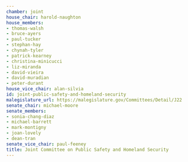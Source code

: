 ```yaml
---
chamber: joint
house_chair: harold-naughton
house_members:
- thomas-walsh
- bruce-ayers
- paul-tucker
- stephan-hay
- chynah-tyler
- patrick-kearney
- christina-minicucci
- liz-miranda
- david-vieira
- david-muradian
- peter-durant
house_vice_chair: alan-silvia
id: joint-public-safety-and-homeland-security
malegislature_url: https://malegislature.gov/Committees/Detail/J22
senate_chair: michael-moore
senate_members:
- sonia-chang-diaz
- michael-barrett
- mark-montigny
- joan-lovely
- dean-tran
senate_vice_chair: paul-feeney
title: Joint Committee on Public Safety and Homeland Security
---
```

